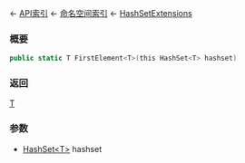 ← [API索引](Api-Index) ← [命名空间索引](Namespace-Index) ← [HashSetExtensions](System.Collections.Generic.HashSetExtensions)

### 概要

```csharp
public static T FirstElement<T>(this HashSet<T> hashset)
```

### 返回

[T]()

### 参数

* [HashSet&lt;T&gt;](https://docs.microsoft.com/en-us/dotnet/api/System.Collections.Generic.HashSet-1?view=netframework-4.6) hashset
